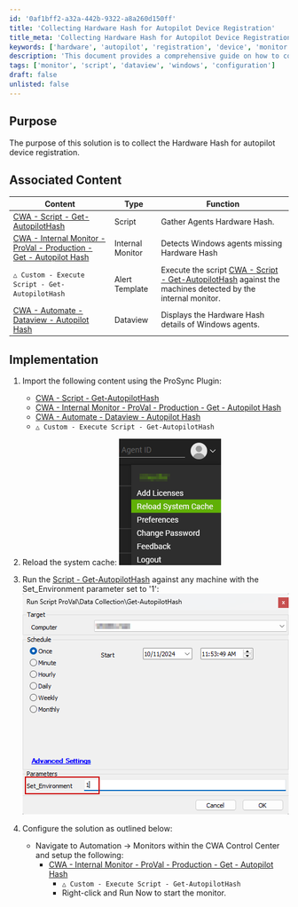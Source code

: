 ```yaml
---
id: '0af1bff2-a32a-442b-9322-a8a260d150ff'
title: 'Collecting Hardware Hash for Autopilot Device Registration'
title_meta: 'Collecting Hardware Hash for Autopilot Device Registration'
keywords: ['hardware', 'autopilot', 'registration', 'device', 'monitor', 'script', 'dataview']
description: 'This document provides a comprehensive guide on how to collect the Hardware Hash for autopilot device registration, including associated scripts, internal monitors, and implementation steps for successful integration.'
tags: ['monitor', 'script', 'dataview', 'windows', 'configuration']
draft: false
unlisted: false
---
```

## Purpose

The purpose of this solution is to collect the Hardware Hash for autopilot device registration.

## Associated Content

| Content                                                                                                               | Type           | Function                                           |
|-----------------------------------------------------------------------------------------------------------------------|----------------|----------------------------------------------------|
| [CWA - Script - Get-AutopilotHash](https://proval.itglue.com/DOC-5078775-17245317)                                 | Script         | Gather Agents Hardware Hash.                       |
| [CWA - Internal Monitor - ProVal - Production - Get - Autopilot Hash](https://proval.itglue.com/DOC-5078775-17245349) | Internal Monitor | Detects Windows agents missing Hardware Hash       |
| `△ Custom - Execute Script - Get-AutopilotHash`                                                                     | Alert Template | Execute the script [CWA - Script - Get-AutopilotHash](https://proval.itglue.com/DOC-5078775-17245317) against the machines detected by the internal monitor. |
| [CWA - Automate - Dataview - Autopilot Hash](https://proval.itglue.com/DOC-5078775-17245306)                       | Dataview       | Displays the Hardware Hash details of Windows agents. |

## Implementation

1. Import the following content using the ProSync Plugin:
   - [CWA - Script - Get-AutopilotHash](https://proval.itglue.com/DOC-5078775-17245317)
   - [CWA - Internal Monitor - ProVal - Production - Get - Autopilot Hash](https://proval.itglue.com/DOC-5078775-17245349)
   - [CWA - Automate - Dataview - Autopilot Hash](https://proval.itglue.com/DOC-5078775-17245306)
   - `△ Custom - Execute Script - Get-AutopilotHash`

2. Reload the system cache:
   ![Image](../../static/img/Get-Autopilot-Hash/image_1.png)

3. Run the [Script - Get-AutopilotHash](https://proval.itglue.com/DOC-5078775-17245317) against any machine with the Set_Environment parameter set to '1':
   ![Image](../../static/img/Get-Autopilot-Hash/image_2.png)

4. Configure the solution as outlined below:
   - Navigate to Automation → Monitors within the CWA Control Center and setup the following:
     - [CWA - Internal Monitor - ProVal - Production - Get - Autopilot Hash](https://proval.itglue.com/DOC-5078775-17245349)
       - `△ Custom - Execute Script - Get-AutopilotHash`
       - Right-click and Run Now to start the monitor.






